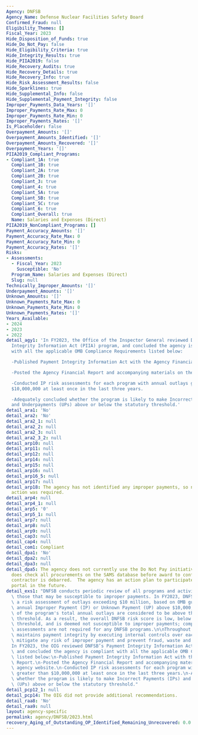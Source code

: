 ```yaml
---
Agency: DNFSB
Agency_Name: Defense Nuclear Facilities Safety Board
Confirmed_Fraud: null
Eligibility_Themes: []
Fiscal_Year: 2023
Hide_Disposition_of_Funds: true
Hide_Do_Not_Pay: false
Hide_Eligibility_Criteria: true
Hide_Integrity_Results: true
Hide_PIIA2019: false
Hide_Recovery_Audits: true
Hide_Recovery_Details: true
Hide_Recovery_Info: true
Hide_Risk_Assessment_Results: false
Hide_Sparklines: true
Hide_Supplemental_Info: false
Hide_Supplemental_Payment_Integrity: false
Improper_Payments_Data_Years: '[]'
Improper_Payments_Rate_Max: 0
Improper_Payments_Rate_Min: 0
Improper_Payments_Rates: '[]'
Is_Placeholder: false
Overpayment_Amounts: '[]'
Overpayment_Amounts_Identified: '[]'
Overpayment_Amounts_Recovered: '[]'
Overpayment_Years: '[]'
PIIA2019_Compliant_Programs:
- Compliant_1A: true
  Compliant_1B: true
  Compliant_2A: true
  Compliant_2B: true
  Compliant_3: true
  Compliant_4: true
  Compliant_5A: true
  Compliant_5B: true
  Compliant_5C: true
  Compliant_6: true
  Compliant_Overall: true
  Name: Salaries and Expenses (Direct)
PIIA2019_NonCompliant_Programs: []
Payment_Accuracy_Amounts: '[]'
Payment_Accuracy_Rate_Max: 0
Payment_Accuracy_Rate_Min: 0
Payment_Accuracy_Rates: '[]'
Risks:
- Assessments:
  - Fiscal_Year: 2023
    Susceptible: 'No'
  Program_Name: Salaries and Expenses (Direct)
  Slug: null
Technically_Improper_Amounts: '[]'
Underpayment_Amounts: '[]'
Unknown_Amounts: '[]'
Unknown_Payments_Rate_Max: 0
Unknown_Payments_Rate_Min: 0
Unknown_Payments_Rates: '[]'
Years_Available:
- 2024
- 2023
- 2022
detail_agy1: 'In FY2023, the Office of the Inspector General reviewed DNFSB’s Payment
  Integrity Information Act (PIIA) program, and concluded the agency is compliant
  with all the applicable OMB Compliance Requirements listed below:

  -Published Payment Integrity Information Act with the Agency Financial Report.

  -Posted the Agency Financial Report and accompanying materials on the agency website.

  -Conducted IP risk assessments for each program with annual outlays greater than
  $10,000,000 at least once in the last three years.

  -Adequately concluded whether the program is likely to make Incorrect Payments (IPs)
  and Underpayments (UPs) above or below the statutory threshold.'
detail_ara1: 'No'
detail_ara2: 'No'
detail_ara2_1: null
detail_ara2_2: null
detail_ara2_3: null
detail_ara2_3_2: null
detail_arp10: null
detail_arp11: null
detail_arp12: null
detail_arp14: null
detail_arp15: null
detail_arp16: null
detail_arp16_5: null
detail_arp17: null
detail_arp18: The agency has not identified any improper payments, so no additional
  action was required.
detail_arp4: null
detail_arp4_1: null
detail_arp5: '0'
detail_arp5_1: null
detail_arp7: null
detail_arp8: null
detail_arp9: null
detail_cap3: null
detail_cap4: null
detail_com1: Compliant
detail_dpa1: 'No'
detail_dpa2: null
detail_dpa3: null
detail_dpa5: The agency does not currently use the Do Not Pay initiative portal but
  does check all procurements on the SAMS database before award to confirm if the
  contractor is debarred.  The agency has an action plan to participate in the DNP
  portal in the future.
detail_exs1: "DNFSB conducts periodic review of all programs and activities to identify\
  \ those that may be susceptible to improper payments. In FY2023, DNFSB performed\
  \ a risk assessment of outlays exceeding $10 million, based on OMB guidance M-21-19,\
  \ annual Improper Payment (IP) or Unknown Payment (UP) above $10,000,000 and 1.5%\
  \ of the program's total annual outlays are considered to be above the statutory\
  \ threshold. As a result, the overall DNFSB risk score is low, below the statutory\
  \ threshold, and is deemed not susceptible to improper payments; comprehensive risk\
  \ assessments are not required for any DNFSB programs.\n\nThroughout the year, DNFSB\
  \ maintains payment integrity by executing internal controls over each payment to\
  \ mitigate any risk of improper payment and prevent fraud, waste and abuse.  \n\n\
  In FY2023, the OIG reviewed DNFSB’s Payment Integrity Information Act (PIIA) program,\
  \ and concluded the agency is compliant with all the applicable OMB Compliance Requirements\
  \ listed below:\n-Published Payment Integrity Information Act with the Agency Financial\
  \ Report.\n-Posted the Agency Financial Report and accompanying materials on the\
  \ agency website.\n-Conducted IP risk assessments for each program with annual outlays\
  \ greater than $10,000,000 at least once in the last three years.\n-Adequately concluded\
  \ whether the program is likely to make Incorrect Payments (IPs) and Underpayments\
  \ (UPs) above or below the statutory threshold."
detail_pcp12_1: null
detail_pcp14: The OIG did not provide additional recommendations.
detail_raa8: 'No'
detail_raa9: null
layout: agency-specific
permalink: agency/DNFSB/2023.html
recovery_Aging_of_Outstanding_OP_Identified_Remaining_Unrecovered: 0.0
---
```

